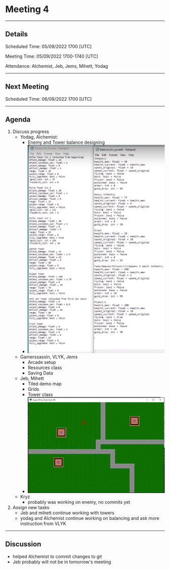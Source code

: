 # Meeting 4

---

## Details

Scheduled Time: 05/09/2022 1700 [UTC]

Meeting Time: 05/09/2022 1700-1740 [UTC]

Attendance: Alchemist, Jeb, Jems, Mihett, Yodag

---

## Next Meeting

Scheduled Time: 06/09/2022 1700 [UTC]

---

## Agenda

1. Discuss progress
    - Yodag, Alchemist:
        - Enemy and Tower balance designing
        - ![img](../Images/meeting_4/tower-enemy-design.png)
    - Gamerssassin, VLYK, Jems
        - Arcade setup
        - Resources class
        - Saving Data
    - Jeb, Mihett
        - Tiled demo map
        - Grids
        - Tower class
        - ![img](../Images/meeting_4/game-current-state.png)
    - Kryz
        - probably was working on enemy, no commits yet
2. Assign new tasks
    - Jeb and mihett continue working with towers
    - yodag and Alchemist continue working on balancing and ask more instruction from VLYK

---

## Discussion

-   helped Alchemist to commit changes to git
-   Jeb probably will not be in tomorrow's meeting
